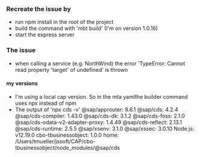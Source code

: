 ### Recreate the issue by
- run npm install in the root of the project
- build the command with 'mbt build' (I'm on version 1.0.16)
- start the express server

### The issue
- when calling a service (e.g. NorthWind) the error 'TypeError: Cannot read property 'target' of undefined' is thrown


#### my versions
- I'm using a local cap version. So in the mta yamlthe builder command uses npx instead of npm
- The output of 'npx cds -v'
@sap/approuter: 8.6.1
@sap/cds: 4.2.4
@sap/cds-compiler: 1.43.0
@sap/cds-dk: 3.1.2
@sap/cds-foss: 2.1.0
@sap/cds-odata-v2-adapter-proxy: 1.4.49
@sap/cds-reflect: 2.13.1
@sap/cds-runtime: 2.5.5
@sap/xsenv: 3.1.0
@sap/xssec: 3.0.10
Node.js: v12.19.0
cbo-tbusinessobject: 1.0.0
home: /Users/tmueller/jssoft/CAP/cbo-tbusinessobject/node_modules/@sap/cds